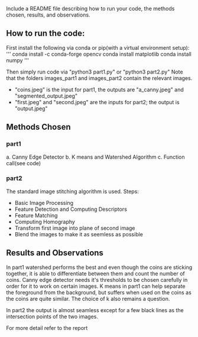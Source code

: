 Include a README file describing how to run your code, the methods chosen,
results, and observations.

## How to run the code:
First install the following via conda or pip(with a virtual environment setup):
'''
conda install -c conda-forge opencv
conda install matplotlib
conda install numpy
'''

Then simply run code via "python3 part1.py" or "python3 part2.py"
Note that the folders images_part1 and images_part2 contain the relevant images.
- "coins.jpeg" is the input for part1, the outputs are "a_canny.jpeg" and "segmented_output.jpeg"
- "first.jpeg" and "second.jpeg" are the inputs for part2; the output is "output.jpeg"


## Methods Chosen
### part1
a. Canny Edge Detector
b. K means and Watershed Algorithm
c. Function call(see code)

### part2
The standard image stitching algorithm is used.
Steps:
- Basic Image Processing
- Feature Detection and Computing Descriptors
- Feature Matching
- Computing Homography
- Transform first image into plane of second image
- Blend the images to make it as seemless as possible


## Results and Observations
In part1 watershed performs the best and even though the coins are sticking together, it is able to differentiate between them and count the number of coins.
Canny edge detector needs it's thresholds to be chosen carefully in order for it to work on certain images.
K means in part1 can help separate the foreground from the background, but suffers when used on the coins as the coins are quite similar.
The choice of k also remains a question.

In part2 the output is almost seamless except for a few black lines as the intersection points of the two images.


For more detail refer to the report